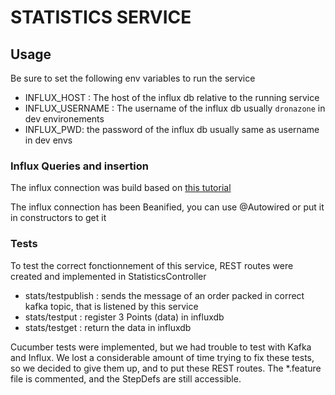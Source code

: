 # STATISTICS SERVICE
## Usage
Be sure to set the following env variables to run the service
- INFLUX_HOST : The host of the influx db relative to the running service
- INFLUX_USERNAME : The username of the influx db usually `dronazone` in dev environements
- INFLUX_PWD: the password of the influx db usually same as username in dev envs

### Influx Queries and insertion
The influx connection was build based on [this tutorial](https://www.baeldung.com/java-influxdb)

The influx connection has been Beanified, you can use @Autowired or put it in constructors to get it

### Tests
To test the correct fonctionnement of this service, REST routes were created and implemented in StatisticsController
- stats/testpublish : sends the message of an order packed in correct kafka topic, that is listened by this service
- stats/testput : register 3 Points (data) in influxdb
- stats/testget : return the data in influxdb

Cucumber tests were implemented, but we had trouble to test with Kafka and Influx. 
We lost a considerable amount of time trying to fix these tests, so we decided to give them up, and to put these REST routes.
The *.feature file is commented, and the StepDefs are still accessible.